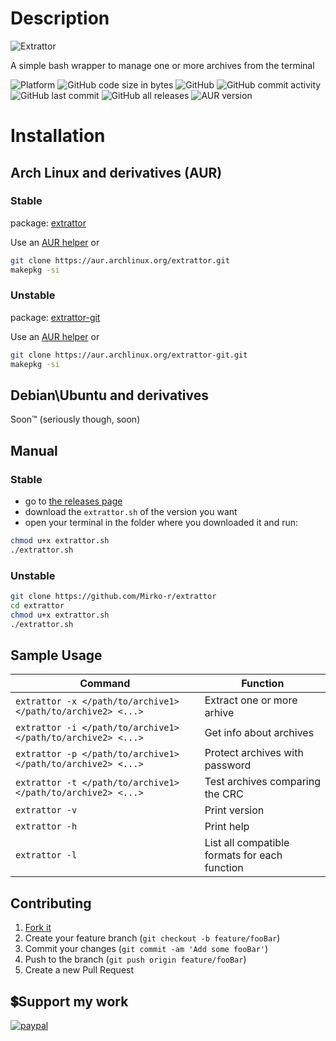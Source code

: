 # Description

![Extrattor](https://github.com/Mirko-r/extrattor/blob/master/Extrattor1.0.png)

A simple bash wrapper to manage one or more archives from the terminal

![Platform](https://img.shields.io/badge/platform%20-Linux-blue) ![GitHub code size in bytes](https://img.shields.io/github/languages/code-size/Mirko-r/extrattor) ![GitHub](https://img.shields.io/github/license/Mirko-r/extrattor) ![GitHub commit activity](https://img.shields.io/github/commit-activity/y/Mirko-r/extrattor) ![GitHub last commit](https://img.shields.io/github/last-commit/Mirko-r/extrattor) ![GitHub all releases](https://img.shields.io/github/downloads/Mirko-r/extrattor/total) ![AUR version](https://img.shields.io/aur/version/extrattor)

# Installation

## Arch Linux and derivatives (AUR)

### Stable
package: [extrattor](https://aur.archlinux.org/packages/extrattor)<br>

Use an [AUR helper](https://wiki.archlinux.org/title/AUR_helpers) or

```bash
git clone https://aur.archlinux.org/extrattor.git
makepkg -si
```

### Unstable
package: [extrattor-git](https://aur.archlinux.org/packages/extrattor-git)<br>

Use an [AUR helper](https://wiki.archlinux.org/title/AUR_helpers) or

```bash
git clone https://aur.archlinux.org/extrattor-git.git
makepkg -si
```

## Debian\Ubuntu and derivatives

Soon™ (seriously though, soon)

## Manual

### Stable

- go to [the releases page](https://github.com/Mirko-r/extrattor/releases)
- download the `extrattor.sh` of the version you want
- open your terminal in the folder where you downloaded it and run:

```bash
chmod u+x extrattor.sh
./extrattor.sh
```

### Unstable

```bash
git clone https://github.com/Mirko-r/extrattor
cd extrattor
chmod u+x extrattor.sh
./extrattor.sh
```
## Sample Usage

| Command              | Function                                                               |
| -------------------- | ---------------------------------------------------------------------- |
| `extrattor -x </path/to/archive1> </path/to/archive2> <...>`| Extract one or more arhive      |
| `extrattor -i </path/to/archive1> </path/to/archive2> <...>`| Get info about archives       	|
| `extrattor -p </path/to/archive1> </path/to/archive2> <...>`| Protect archives with password	|
| `extrattor -t </path/to/archive1> </path/to/archive2> <...>`| Test archives comparing the CRC	|
| `extrattor -v`       | Print version                                                          |
| `extrattor -h`       | Print help                                                             |
| `extrattor -l`       | List all compatible formats for each function				|

## Contributing

1. [Fork it](<https://github.com/Mirko-r/extrattor/fork>)
2. Create your feature branch (`git checkout -b feature/fooBar`)
3. Commit your changes (`git commit -am 'Add some fooBar'`)
4. Push to the branch (`git push origin feature/fooBar`)
5. Create a new Pull Request

## 💲Support my work

[![paypal](https://img.shields.io/badge/PayPal-00457C?style=for-the-badge&logo=paypal&logoColor=white)](https://paypal.me/stupidamentepod)
